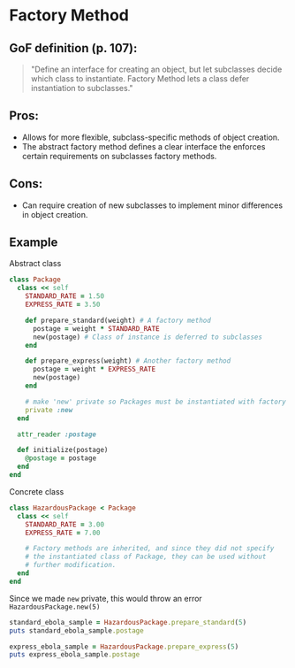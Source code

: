 # Factory Method

## GoF definition (p. 107):

> "Define an interface for creating an object, but let subclasses decide which class to instantiate. Factory Method lets a class defer instantiation to subclasses."

## Pros:

-   Allows for more flexible, subclass-specific methods of object creation.
-   The abstract factory method defines a clear interface the enforces certain requirements on subclasses factory methods.

## Cons:

-   Can require creation of new subclasses to implement minor differences in object creation.

## Example

Abstract class

```ruby
class Package
  class << self
    STANDARD_RATE = 1.50
    EXPRESS_RATE = 3.50

    def prepare_standard(weight) # A factory method
      postage = weight * STANDARD_RATE
      new(postage) # Class of instance is deferred to subclasses
    end

    def prepare_express(weight) # Another factory method
      postage = weight * EXPRESS_RATE
      new(postage)
    end

    # make 'new' private so Packages must be instantiated with factory methods
    private :new
  end

  attr_reader :postage

  def initialize(postage)
    @postage = postage
  end
end
```

Concrete class

```ruby
class HazardousPackage < Package
  class << self
    STANDARD_RATE = 3.00
    EXPRESS_RATE = 7.00

    # Factory methods are inherited, and since they did not specify
    # the instantiated class of Package, they can be used without
    # further modification.
  end
end
```

Since we made `new` private, this would throw an error
`HazardousPackage.new(5)`

```ruby
standard_ebola_sample = HazardousPackage.prepare_standard(5)
puts standard_ebola_sample.postage

express_ebola_sample = HazardousPackage.prepare_express(5)
puts express_ebola_sample.postage
```
